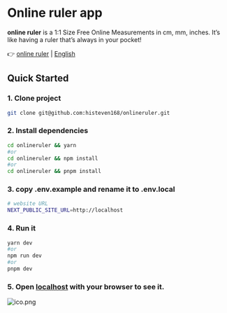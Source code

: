 # Online ruler app
**online ruler** is a 1:1 Size Free Online Measurements in cm, mm, inches. It’s like having a ruler that’s always in your pocket!

👉 [online ruler](https://onlineruler.app) | [English]([[https://github.com/histeven168/onlineruler/main/README.md](https://github.com/histeven168/onlineruler/edit/main/README.md)](https://github.com/histeven168/onlineruler/edit/main/README.md))


## Quick Started

### 1. Clone project

```bash
git clone git@github.com:histeven168/onlineruler.git
```

### 2. Install dependencies

```bash
cd onlineruler && yarn
#or
cd onlineruler && npm install
#or
cd onlineruler && pnpm install
```

### 3. copy .env.example and rename it to .env.local

```bash
# website URL
NEXT_PUBLIC_SITE_URL=http://localhost

```

### 4. Run it

```bash
yarn dev
#or
npm run dev
#or
pnpm dev
```

### 5. Open [localhost](localhost) with your browser to see it.
![ico.png](https://onlineruler.app/ico.png)
